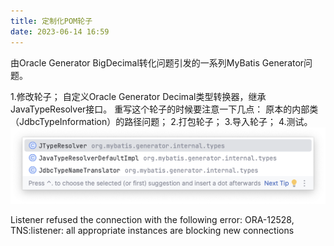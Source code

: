 ```yaml
---
title: 定制化POM轮子
date: 2023-06-14 16:59
---
```


由Oracle Generator BigDecimal转化问题引发的一系列MyBatis Generator问题。

1.修改轮子；
自定义Oracle Generator Decimal类型转换器，继承JavaTypeResolver接口。
重写这个轮子的时候要注意一下几点：
原本的内部类（JdbcTypeInformation）的路径问题；
2.打包轮子；
3.导入轮子；
4.测试。
![](Java-解决Oracle字段类型BigDecimal转化问题/2023-06-16-17-25-08.png)

Listener refused the connection with the following error:
ORA-12528, TNS:listener: all appropriate instances are blocking new connections